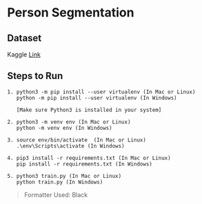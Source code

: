 # Person Segmentation

## Dataset
Kaggle [Link](https://www.kaggle.com/dataset/b9d4e32be2f57c2901fc9c5cd5f6633be7075f4b32d73348a6d5db245f2c1934)

## Steps to Run
```
1. python3 -m pip install --user virtualenv (In Mac or Linux)
   python -m pip install --user virtualenv (In Windows) 
   
   [Make sure Python3 is installed in your system]

2. python3 -m venv env (In Mac or Linux)
   python -m venv env (In Windows) 
   
3. source env/bin/activate  (In Mac or Linux)
   .\env\Scripts\activate (In Windows) 
   
4. pip3 install -r requirements.txt (In Mac or Linux)
   pip install -r requirements.txt (In Windows)

5. python3 train.py (In Mac or Linux)
   python train.py (In Windows)
```

> Formatter Used: Black